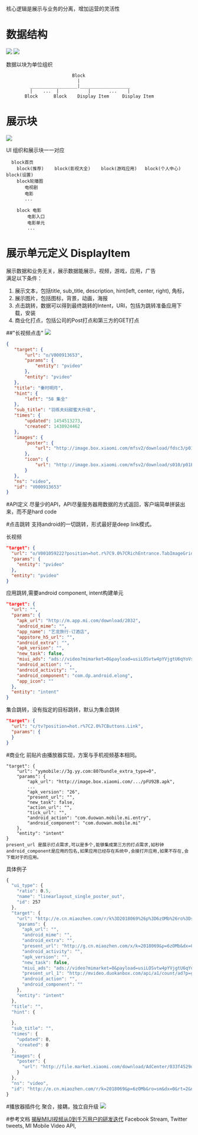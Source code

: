 核心逻辑是展示与业务的分离，增加运营的灵活性

# 数据结构
<img src="https://raw.githubusercontent.com/AiAndroid/tvhome/master/tvhome/design/TV01.jpg"/>
<img src="https://raw.githubusercontent.com/AiAndroid/tvhome/master/tvhome/design/TV02.jpg"/></br>

数据以块为单位组织

                             Block
                               |
             __________________|___________________
             |    ...  |           |       ...    |
           Block      Block    Display Item     Display Item
           
           

#  展示块
<img src="https://raw.githubusercontent.com/AiAndroid/tvhome/master/tvhome/design/block.png"/></br>

UI 组织和展示块一一对应</br>
```
  block首页
    block(推荐)    block(影视大全)    block(游戏应用)   block(个人中心)   block(设置)
    block轮播图
       电视剧
       电影
       ...
       
    block 电影
        电影入口
        电影单元
        ...
```

#  展示单元定义 DisplayItem
展示数据和业务无关，展示数据能展示，视频，游戏，应用，广告</br>
满足以下条件：</br>
1. 展示文本，包括title, sub_title, description, hint(left, center, right), 角标，</br>
2. 展示图片，包括图标，背景，动画，海报</br>
3. 点击跳转，数据可以得到最终跳转的Intent，URI，包括为跳转准备应用下载，安装</br>
4. 商业化打点，包括公司的Post打点和第三方的GET打点</br>

 ##"长视频点击"
 <img src="https://raw.githubusercontent.com/AiAndroid/tvhome/master/tvhome/design/pvideo.png"/></br>
 ```json
 {
    "target": {
        "url": "o/V000913653",
        "params": {
            "entity": "pvideo"
        },
        "entity": "pvideo"
    },
    "title": "秦时明月",
    "hint": {
        "left": "58 集全"
    },
    "sub_title": "羽练夫妇甜蜜大升级",
    "times": {
        "updated": 1454513273,
        "created": 1430924462
    },
    "images": {
        "poster": {
            "url": "http://image.box.xiaomi.com/mfsv2/download/fdsc3/p01UCPBoFQBc/ZonxJhukRlUsWy.jpg"
        },
        "icon": {
            "url": "http://image.box.xiaomi.com/mfsv2/download/s010/p01EI5zF4ESu/3G48UmxYSnr0Yj.jpg"
        }
    },
    "ns": "video",
    "id": "V000913653"
}
```
#API定义
尽量少的API，API尽量服务器用数据的方式返回，客户端简单拼装出来，而不是hard code

#点击跳转
支持android的一切跳转，形式最好是deep link模式。

长视频
```json
"target": {
  "url": "o/V001059222?position=hot.r%7C9.0%7CRichEntrance.TabImageGrid.O",
  "params": {
    "entity": "pvideo"
  },
  "entity": "pvideo"
}
```
应用跳转,需要android component, intent构建单元
```json
"target": {
  "url": "",
  "params": {
    "apk_url": "http://m.app.mi.com/download/2032",
    "android_mime": "",
    "app_name": "艺龙旅行-订酒店",
    "appstore_h5_url": "",
    "android_extra": "",
    "apk_version": "",
    "new_task": false,
    "miui_ads": "ads://video?mimarket=0&payload=usiLOSvtw4pYVjgtU6qYoVsEb6ZVCJwm8zhGDsGvzIhtwSTdiWT229iGicHHpddr_ma4ers-JwsbYS4vzkoPmgy13iIHdtfAirW6A3N3oZmyfcDqovbtFzLHZDtLDL3fYRhSleY51LerPc_BKdFJMBPLLGP4psIjTTXjdzXup9TFD-dmIJyXgAd7KG58CfeCMe91uMZVw6EiW0m09-ZA3KsBBaMxY6cacl4DJ1aLgENpbaUx20iP8oO4_JVGMwpypuYYLHl074KSF9gssLOsZD-682Ro-ba8nqlonJyfmnReuzwIuD19bv5QDtzrrJKTqdZtuQTs5bqpikHtN4e6CKNpk4zErPV8Nd4cxvE0ZpNbWpej8R-EogPwIClISE7sMS_GHTew0cErUJjnJsuoQUt4_tjUcPhQCOxrrRoUoEydFcGVISP2FVSy9z-JQm1TpKYTKVjqoFbvNokMgi4l5O-F0rgjTROGHpnfrJ4BmLHF-DPqrBViUvDezfqE36D560v4RV1mDhyyReqYuTPKRg",
    "android_action": "",
    "android_activity": "",
    "android_component": "com.dp.android.elong",
    "app_icon": ""
  },
  "entity": "intent"
}
```
集合跳转，没有指定的目标跳转，默认为集合跳转
```json
"target": {
  "url": "c/tv?position=hot.r%7C2.0%7CButtons.Link",
  "params": {
  }
}
```
#商业化
前贴片由播放器实现，方案与手机视频基本相同。
```
"target": {
    "url": "yymobile://3g.yy.com:80?bundle_extra_type=0",
    "params": {
        "apk_url": "http://image.box.xiaomi.com/.../pFU92B.apk",
        ...
        "apk_version": "26",
        "present_url": "",
        "new_task": false,
        "action_url": "",
        "tick_url": "",
        "android_action": "com.duowan.mobile.mi.entry",
        "android_component": "com.duowan.mobile.mi"
    },
    "entity": "intent"
}
present_url 是展示打点需求,可以是多个,能够集成第三方的打点需求,如秒钟android_component是应用的包名,如果应用已经存在系统中,会接打开应用,如果不存在,会下载对于的应用。
```
具体例子
```js
{
  "ui_type": {
    "ratio": ​0.5,
    "name": "linearlayout_single_poster_out",
    "id": ​257
  },
  "target": {
    "url": "http://e.cn.miaozhen.com/r/k%3D2018069%26p%3D6zOMb%26ro%3Dsm%26dx%3D0%26rt%3D2%26ns%3D__IP__%26ni%3D__IESID__%26v%3D__LOC__%26nd%3D__DRA__%26np%3D__POS__%26nn%3D__APP__%26vo%3D3f965d0f3%26vr%3D2%26o%3Dhttp%253A%252F%252Fproall.h5bang.com%252Fcampaign%252Fdefault%252Fxuetl%252Fxtlqlb%252Findex.php%253Ff%253D2",
    "params": {
      "apk_url": "",
      "android_mime": "",
      "android_extra": "",
      "present_url": "http://g.cn.miaozhen.com/x/k=2018069&p=6zOMb&dx=0&rt=2&o=",
      "android_activity": "",
      "apk_version": "",
      "new_task": false,
      "miui_ads": "ads://video?mimarket=0&payload=usiLOSvtw4pYVjgtU6qYoZtNTK2pJf3J8zhGDsGvzIhtwSTdiWT229iGicHHpddr0M-nGn0cwjolrHyDGoZEq417TQKj4SsvnuP9cu70oxc-dWwWdpFS4n7lEVJU880UYNWbWYu4CBnAmX3yme7MpMt59cLYk_sXRgrDW7MRSgw3rDzz4x0yOf1DLI8R3vuk1TJjIuBgXinNjwgwqqpzow4zNcTlxtzvIgsMgSW93WSLznwNzMt53WiHIdpPD3m3GPS_c13ESOllwY-ovt-Q747Nfa4vv0_LzwHDWKSE35uSYq1xY-i5PUWlBeEwZd_trjQfHJY7zgXrmf9lcT7O4TEvxh03sNHBK1CY5ybLqEFLeP7Y1HD4UAjsa60aFKBMcQDexL0oF0uJL4phK3J9-ae6aRX9t8SS",
      "present_url_1": "http://mvideo.duokanbox.com/api/a1/count/ad?p=g3H7tfEXS5lwO7onq0Y78S0lOhR1Ium7Qf1V5e6Go3_D0F71rZX_Srg28BdmwuMCSZtpcxTE7ZCqJ6UYPvd0nI8U31ksu7ZNyYNf86gAV_Z1g5QPWpy3RotMck-bB0oe",
      "android_action": "",
      "android_component": ""
    },
    "entity": "intent"
  },
  "title": "",
  "hint": {
    
  },
  "sub_title": "",
  "times": {
    "updated": ​0,
    "created": ​0
  },
  "images": {
    "poster": {
      "url": "http://file.market.xiaomi.com/download/AdCenter/033f4529d52f63cfea04abef5dcc907532d43fcde/AdCenter033f4529d52f63cfea04abef5dcc907532d43fcde.jpg/AdCenter033f4529d52f63cfea04abef5dcc907532d43fcdeAdCenter033f4529d52f63cfea04abef5dcc907532d43fcde.jpg.jpg"
    }
  },
  "ns": "video",
  "id": "http://e.cn.miaozhen.com/r/k=2018069&p=6zOMb&ro=sm&dx=0&rt=2&ns=__IP__&ni=__IESID__&v=__LOC__&nd=__DRA__&np=__POS__&nn=__APP__&vo=3f965d0f3&vr=2&o=http%3A%2F%2Fproall.h5bang.com%2Fcampaign%2Fdefault%2Fxuetl%2Fxtlqlb%2Findex.php%3Ff%3D2"
}
```

#播放器插件化
聚合，接耦，独立自升级
<img src="https://raw.githubusercontent.com/AiAndroid/tvhome/master/tvhome/design/vp.png"/></br>


#参考文档
<a href="https://raw.githubusercontent.com/AiAndroid/tvhome/master/tvhome/design/MIUI_Video_Scrum.pdf">
揭秘MIUI视频从0到千万用户的研发迭代</a>
Facebook Stream,
Twitter tweets,
MI Mobile Video API,

